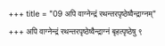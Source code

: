+++
title = "09 अपि वाग्नेन्द्रं रथन्तरपृष्ठेष्वैन्द्राग्नम्"

+++
अपि वाग्नेन्द्रं रथन्तरपृष्ठेष्वैन्द्राग्नं बृहत्पृष्ठेषु ९
